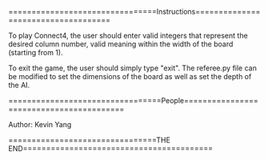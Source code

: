 
================================Instructions====================================

To play Connect4, the user should enter valid integers that represent the 
desired column number, valid meaning within the width of the board (starting 
from 1). 

To exit the game, the user should simply
type "exit". The referee.py file can be modified to set the dimensions of the 
board as well as set the depth of the AI.

=================================People=========================================

Author: Kevin Yang

================================THE END=========================================
